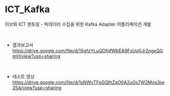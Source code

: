 # ICT_Kafka
이브와 ICT 멘토링 - 빅데이터 수집을 위한 Kafka Adapter 어플리케이션 개발

<br>

- 결과보고서
https://drive.google.com/file/d/1SgfzYLuQOfqfWbEA9FxUq0Jr2ngxQGmH/view?usp=sharing 

<br>

- 테스트 영상
https://drive.google.com/file/d/1xNWvTFpGQIhZaO0A2uGs7W2Mvq3jw25A/view?usp=sharing  
